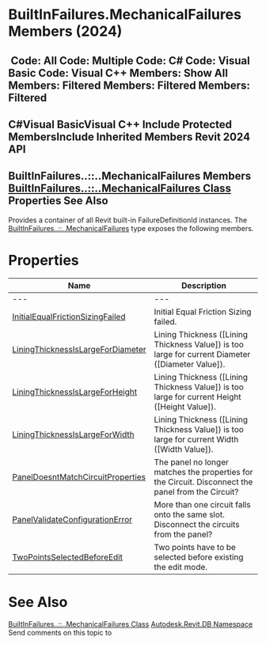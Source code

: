 # BuiltInFailures.MechanicalFailures Members (2024)

﻿
 Code: All Code: Multiple Code: C# Code: Visual Basic Code: Visual C++  Members: Show All Members: Filtered Members: Filtered Members: Filtered   
---  
C#Visual BasicVisual C++
Include Protected MembersInclude Inherited Members
Revit 2024 API  
---  
BuiltInFailures..::..MechanicalFailures Members  
[BuiltInFailures..::..MechanicalFailures Class](a223ae03-a7fc-d7b0-a47b-728b254bbb1e.md "BuiltInFailures.MechanicalFailures Class") Properties See Also  
---  
Provides a container of all Revit built-in FailureDefinitionId instances.
The [BuiltInFailures..::..MechanicalFailures](a223ae03-a7fc-d7b0-a47b-728b254bbb1e.md "BuiltInFailures.MechanicalFailures Class") type exposes the following members.
# Properties
| Name | Description |
| --- | --- |
| --- | --- | --- |
| [InitialEqualFrictionSizingFailed](64d7f623-1444-85b7-ef37-525ba737ec4d.md "InitialEqualFrictionSizingFailed Property") | Initial Equal Friction Sizing failed. |
| [LiningThicknessIsLargeForDiameter](a677a994-76a0-71aa-a5df-6b1c01cec76c.md "LiningThicknessIsLargeForDiameter Property") | Lining Thickness ([Lining Thickness Value]) is too large for current Diameter ([Diameter Value]). |
| [LiningThicknessIsLargeForHeight](dd059264-89b9-5042-15de-99507bef24d3.md "LiningThicknessIsLargeForHeight Property") | Lining Thickness ([Lining Thickness Value]) is too large for current Height ([Height Value]). |
| [LiningThicknessIsLargeForWidth](6e341285-fabb-2599-9510-edd956fcd829.md "LiningThicknessIsLargeForWidth Property") | Lining Thickness ([Lining Thickness Value]) is too large for current Width ([Width Value]). |
| [PanelDoesntMatchCircuitProperties](7913b0f4-bc2d-cd56-fd7a-9d36e1ff3137.md "PanelDoesntMatchCircuitProperties Property") | The panel no longer matches the properties for the Circuit. Disconnect the panel from the Circuit? |
| [PanelValidateConfigurationError](f9152180-726e-4a64-7e1b-710553a49a07.md "PanelValidateConfigurationError Property") | More than one circuit falls onto the same slot. Disconnect the circuits from the panel? |
| [TwoPointsSelectedBeforeEdit](2513177a-7141-f0f8-ce1a-c7e605c4d110.md "TwoPointsSelectedBeforeEdit Property") | Two points have to be selected before existing the edit mode. |

# See Also
[BuiltInFailures..::..MechanicalFailures Class](a223ae03-a7fc-d7b0-a47b-728b254bbb1e.md "BuiltInFailures.MechanicalFailures Class")
[Autodesk.Revit.DB Namespace](87546ba7-461b-c646-cbb1-2cb8f5bff8b2.md "Autodesk.Revit.DB Namespace")
Send comments on this topic to 